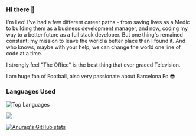 ### Hi there 👋
I'm Leo! I've had a few different career paths - from saving lives as a Medic to building them as a business development manager, and now, coding my way to a better future as a full stack developer. But one thing's remained constant: my mission to leave the world a better place than I found it. And who knows, maybe with your help, we can change the world one line of code at a time.

I strongly feel "The Office" is the best thing that ever graced Television.

I am huge fan of Football, also very passionate about Barcelona Fc 😎





### Languages Used
![Top Languages](https://github-readme-stats.vercel.app/api/top-langs/?username=leodarkseid&langs_count=20)




![](https://komarev.com/ghpvc/?username=leodarkseid&color=dc143c)

[![Anurag's GitHub stats](https://github-readme-stats.vercel.app/api?username=leodarkseid)](https://github.com/anuraghazra/github-readme-stats)
<!--
**leodarkseid/leodarkseid** is a ✨ _special_ ✨ repository because its `README.md` (this file) appears on your GitHub profile.

Here are some ideas to get you started:

- 🔭 I’m currently working on ...
- 🌱 I’m currently learning ...
- 👯 I’m looking to collaborate on ...
- 🤔 I’m looking for help with ...
- 💬 Ask me about ...
- 📫 How to reach me: ...
- 😄 Pronouns: ...
- ⚡ Fun fact: ...
-->

